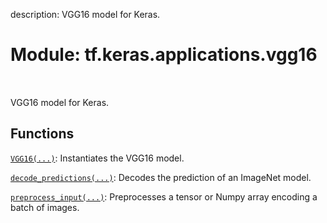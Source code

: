 description: VGG16 model for Keras.

<div itemscope itemtype="http://developers.google.com/ReferenceObject">
<meta itemprop="name" content="tf.keras.applications.vgg16" />
<meta itemprop="path" content="Stable" />
</div>

# Module: tf.keras.applications.vgg16

<!-- Insert buttons and diff -->

<table class="tfo-notebook-buttons tfo-api nocontent" align="left">

</table>



VGG16 model for Keras.



## Functions

[`VGG16(...)`](../../../tf/keras/applications/VGG16.md): Instantiates the VGG16 model.

[`decode_predictions(...)`](../../../tf/keras/applications/vgg16/decode_predictions.md): Decodes the prediction of an ImageNet model.

[`preprocess_input(...)`](../../../tf/keras/applications/vgg16/preprocess_input.md): Preprocesses a tensor or Numpy array encoding a batch of images.

